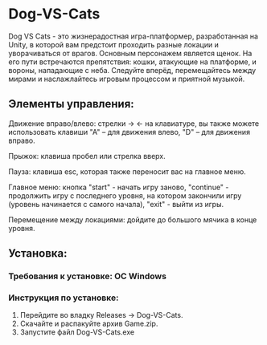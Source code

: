 # Dog-VS-Cats
Dog VS Cats - это жизнерадостная игра-платформер, разработанная на Unity, в которой вам предстоит проходить разные локации и уворачиваться от врагов.
Основным персонажем является щенок. На его пути встречаются препятствия: кошки, атакующие на платформе, и вороны, нападающие с неба.
Следуйте вперёд, перемещайтесь между мирами и наслажлайтесь игровым процессом и приятной музыкой.

## Элементы управления:
Движение вправо/влево: стрелки -> <- на клавиатуре, вы также можете использовать клавиши "А" – для движения влево, "D" – для движения вправо.

Прыжок: клавиша пробел или стрелка вверх.

Пауза: клавиша esc, которая также переносит вас на главное меню.

Главное меню: кнопка "start" - начать игру заново, "continue" - продолжить игру с последнего уровня, на котором закончили игру (уровень начинается с самого начала), "exit" - выйти из игры.

Перемещение между локациями: дойдите до большого мячика в конце уровня.

## Установка:
### Требования к установке: ОС Windows
### Инструкция по установке:
1. Перейдите во владку Releases -> Dog-VS-Cats.
2. Скачайте и распакуйте архив Game.zip.
3. Запустите файл Dog-VS-Cats.exe
